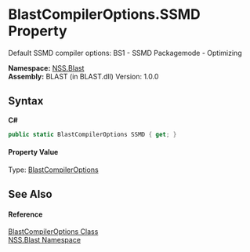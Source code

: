 # BlastCompilerOptions.SSMD Property 
 

Default SSMD compiler options: BS1 - SSMD Packagemode - Optimizing

**Namespace:**&nbsp;<a href="N_NSS_Blast">NSS.Blast</a><br />**Assembly:**&nbsp;BLAST (in BLAST.dll) Version: 1.0.0

## Syntax

**C#**<br />
``` C#
public static BlastCompilerOptions SSMD { get; }
```


#### Property Value
Type: <a href="T_NSS_Blast_BlastCompilerOptions">BlastCompilerOptions</a>

## See Also


#### Reference
<a href="T_NSS_Blast_BlastCompilerOptions">BlastCompilerOptions Class</a><br /><a href="N_NSS_Blast">NSS.Blast Namespace</a><br />